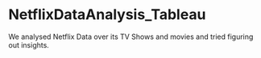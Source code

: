 # NetflixDataAnalysis_Tableau
We analysed Netflix Data over its TV Shows and movies and tried figuring out insights.
